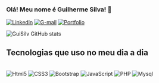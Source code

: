 ### Olá! Meu nome é Guilherme Silva! 👋

[![Linkedin](https://img.shields.io/badge/LinkedIn-0077B5?style=for-the-badge&logo=linkedin&logoColor=white)](https://www.linkedin.com/in/guilherme-silva-971445270/)
[![G-mail](https://img.shields.io/badge/Gmail-D14836?style=for-the-badge&logo=gmail&logoColor=white)](https://www.linkedin.com/in/guilherme-silva-971445270/) 
[![Portfolio](https://img.shields.io/badge/website-000000?style=for-the-badge&logo=About.me&logoColor=white)](https://www.linkedin.com/in/guilherme-silva-971445270/)

![GuiSilv GitHub stats](https://github-readme-stats.vercel.app/api?username=Gui-Silv&show_icons=true&theme=dark)

## Tecnologias que uso no meu dia a dia

<div style="display: inline_block"><br/>
  <img align="center" alt="Html5" scr="https://img.shields.io/badge/HTML5-E34F26?style=for-the-badge&logo=html5&logoColor=white"/>
  <img align="center" alt="CSS3" scr="https://img.shields.io/badge/CSS3-1572B6?style=for-the-badge&logo=css3&logoColor=white"/>
  <img align="center" alt="Bootstrap" scr="https://img.shields.io/badge/Bootstrap-563D7C?style=for-the-badge&logo=bootstrap&logoColor=white"/>
  <img align="center" alt="JavaScript" scr="https://img.shields.io/badge/JavaScript-F7DF1E?style=for-the-badge&logo=javascript&logoColor=black"/>
  <img align="center" alt="PHP" scr="https://img.shields.io/badge/PHP-777BB4?style=for-the-badge&logo=php&logoColor=white"/>
  <img align="center" alt="Mysql" scr="https://img.shields.io/badge/MySQL-00000F?style=for-the-badge&logo=mysql&logoColor=white"/>
</div>

